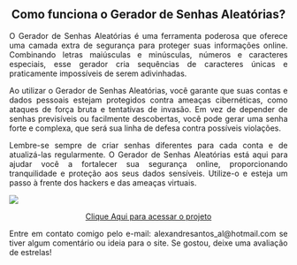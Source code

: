 <h2 align="center">Como funciona o Gerador de Senhas Aleatórias?</h2>

<p align="justify">O Gerador de Senhas Aleatórias é uma ferramenta poderosa que oferece uma camada extra de segurança para proteger suas informações online. Combinando letras maiúsculas e minúsculas, números e caracteres especiais, esse gerador cria sequências de caracteres únicas e praticamente impossíveis de serem adivinhadas.
</p>

<p align="justify">Ao utilizar o Gerador de Senhas Aleatórias, você garante que suas contas e dados pessoais estejam protegidos contra ameaças cibernéticas, como ataques de força bruta e tentativas de invasão. Em vez de depender de senhas previsíveis ou facilmente descobertas, você pode gerar uma senha forte e complexa, que será sua linha de defesa contra possíveis violações.</p>

<p align="justify">Lembre-se sempre de criar senhas diferentes para cada conta e de atualizá-las regularmente. O Gerador de Senhas Aleatórias está aqui para ajudar você a fortalecer sua segurança online, proporcionando tranquilidade e proteção aos seus dados sensíveis. Utilize-o e esteja um passo à frente dos hackers e das ameaças virtuais.</p>

![](assets/img/Captura%20de%20Tela%202023-05-17%20%C3%A0s%2012.44.29.png)

<p align="center"><a href="https://alexandresantosal91.github.io/password-generator/">Clique Aqui para acessar o projeto</a></p>

<p align="justify">Entre em contato comigo pelo e-mail: alexandresantos_al@hotmail.com se tiver algum comentário ou ideia para o site. Se gostou, deixe uma avaliação de estrelas!</p>

